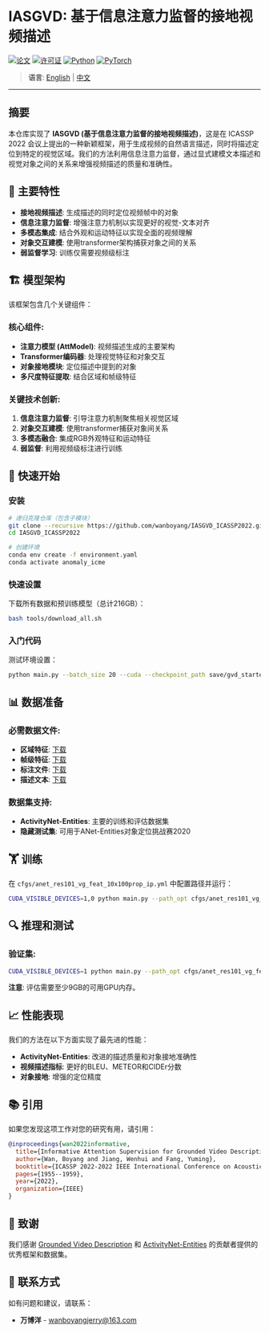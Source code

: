 # IASGVD: 基于信息注意力监督的接地视频描述

[![论文](https://img.shields.io/badge/论文-ICASSP_2022-blue)](https://ieeexplore.ieee.org/document/9746751)
[![许可证](https://img.shields.io/badge/许可证-MIT-green)](LICENSE)
[![Python](https://img.shields.io/badge/Python-3.5%2B-yellow)](https://www.python.org/)
[![PyTorch](https://img.shields.io/badge/PyTorch-1.2.0-orange)](https://pytorch.org/)

> **语言**: [English](README.md) | [中文](README_CN.md)

---

## 摘要

本仓库实现了 **IASGVD (基于信息注意力监督的接地视频描述)**，这是在 ICASSP 2022 会议上提出的一种新颖框架，用于生成视频的自然语言描述，同时将描述定位到特定的视觉区域。我们的方法利用信息注意力监督，通过显式建模文本描述和视觉对象之间的关系来增强视频描述的质量和准确性。

## 🎯 主要特性

- **接地视频描述**: 生成描述的同时定位视频帧中的对象
- **信息注意力监督**: 增强注意力机制以实现更好的视觉-文本对齐
- **多模态集成**: 结合外观和运动特征以实现全面的视频理解
- **对象交互建模**: 使用transformer架构捕获对象之间的关系
- **弱监督学习**: 训练仅需要视频级标注

## 🏗️ 模型架构

该框架包含几个关键组件：

### 核心组件:
- **注意力模型 (AttModel)**: 视频描述生成的主要架构
- **Transformer编码器**: 处理视觉特征和对象交互
- **对象接地模块**: 定位描述中提到的对象
- **多尺度特征提取**: 结合区域和帧级特征

### 关键技术创新:
1. **信息注意力监督**: 引导注意力机制聚焦相关视觉区域
2. **对象交互建模**: 使用transformer捕获对象间关系
3. **多模态融合**: 集成RGB外观特征和运动特征
4. **弱监督**: 利用视频级标注进行训练

## 🚀 快速开始

### 安装

```bash
# 递归克隆仓库（包含子模块）
git clone --recursive https://github.com/wanboyang/IASGVD_ICASSP2022.git
cd IASGVD_ICASSP2022

# 创建环境
conda env create -f environment.yaml
conda activate anomaly_icme
```

### 快速设置

下载所有数据和预训练模型（总计216GB）：
```bash
bash tools/download_all.sh
```

### 入门代码

测试环境设置：
```bash
python main.py --batch_size 20 --cuda --checkpoint_path save/gvd_starter --id gvd_starter --language_eval
```

## 📊 数据准备

### 必需数据文件:
- **区域特征**: [下载](https://dl.fbaipublicfiles.com/ActivityNet-Entities/ActivityNet-Entities/fc6_feat_100rois.tar.gz)
- **帧级特征**: [下载](https://dl.fbaipublicfiles.com/ActivityNet-Entities/ActivityNet-Entities/rgb_motion_1d.tar.gz)
- **标注文件**: [下载](https://dl.fbaipublicfiles.com/ActivityNet-Entities/ActivityNet-Entities/anet_entities_prep.tar.gz)
- **描述文本**: [下载](https://dl.fbaipublicfiles.com/ActivityNet-Entities/ActivityNet-Entities/anet_entities_captions.tar.gz)

### 数据集支持:
- **ActivityNet-Entities**: 主要的训练和评估数据集
- **隐藏测试集**: 可用于ANet-Entities对象定位挑战赛2020

## 🏋️ 训练

在 `cfgs/anet_res101_vg_feat_10x100prop_ip.yml` 中配置路径并运行：

```bash
CUDA_VISIBLE_DEVICES=1,0 python main.py --path_opt cfgs/anet_res101_vg_feat_10x100prop_ip.yml --batch_size 20 --cuda --checkpoint_path save/topdown_iou_iop_cls_attn_both3loss_w_att2_0.1_cuda11_accnum2e4 --id topdown_iou_iop_cls_attn_both3loss_w_att2_0.1_cuda11_accnum2e4 --language_eval --w_att2 0.1 --w_grd 0 --w_cls 0.1 --obj_interact --overlap_type Both --att_model topdown --learning_rate 2e-4 --densecap_verbose --loss_type both3 --acc_num 4 --iou_thresh 0.5 --iop_thresh 0.9 --mGPUs | tee log/topdown_iou_iop_cls_attn_both3loss_w_att2_0.1_cuda11_accnum2e4
```

## 🔍 推理和测试

### 验证集:
```bash
CUDA_VISIBLE_DEVICES=1 python main.py --path_opt cfgs/anet_res101_vg_feat_10x100prop_ip.yml --batch_size 20 --cuda --num_workers 6 --max_epoch 50 --inference_only --start_from ./save/topdown_iou_iop_cls_attn_both3loss_w_att2_0.1_cuda11_accnum2e4 --id topdown_iou_iop_cls_attn_both3loss_w_att2_0.1_cuda11_accnum2e4 --val_split validation --densecap_verbose --seq_length 20 --language_eval --obj_interact --eval_obj_grounding --grd_reference ./tools/anet_entities/data/anet_entities_cleaned_class_thresh50_test_skeleton.json --eval_obj_grounding_gt | tee log/eval-testing_split-topdown_iou_iop_cls_attn_both3loss_w_att2_0.1_cuda11_accnum2e4-beam1-standard-inference
```

**注意**: 评估需要至少9GB的可用GPU内存。

## 📈 性能表现

我们的方法在以下方面实现了最先进的性能：
- **ActivityNet-Entities**: 改进的描述质量和对象接地准确性
- **视频描述指标**: 更好的BLEU、METEOR和CIDEr分数
- **对象接地**: 增强的定位精度

## 📚 引用

如果您发现这项工作对您的研究有用，请引用：

```bibtex
@inproceedings{wan2022informative,
  title={Informative Attention Supervision for Grounded Video Description},
  author={Wan, Boyang and Jiang, Wenhui and Fang, Yuming},
  booktitle={ICASSP 2022-2022 IEEE International Conference on Acoustics, Speech and Signal Processing (ICASSP)},
  pages={1955--1959},
  year={2022},
  organization={IEEE}
}
```

## 🤝 致谢

我们感谢 [Grounded Video Description](https://github.com/facebookresearch/grounded-video-description) 和 [ActivityNet-Entities](https://github.com/facebookresearch/ActivityNet-Entities) 的贡献者提供的优秀框架和数据集。

## 📧 联系方式

如有问题和建议，请联系：
- **万博洋** - wanboyangjerry@163.com
